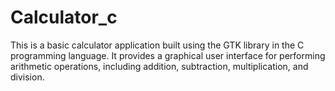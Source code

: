 # Calculator_c
This is a basic calculator application built using the GTK library in the C programming language. It provides a graphical user interface for performing arithmetic operations, including addition, subtraction, multiplication, and division. 
